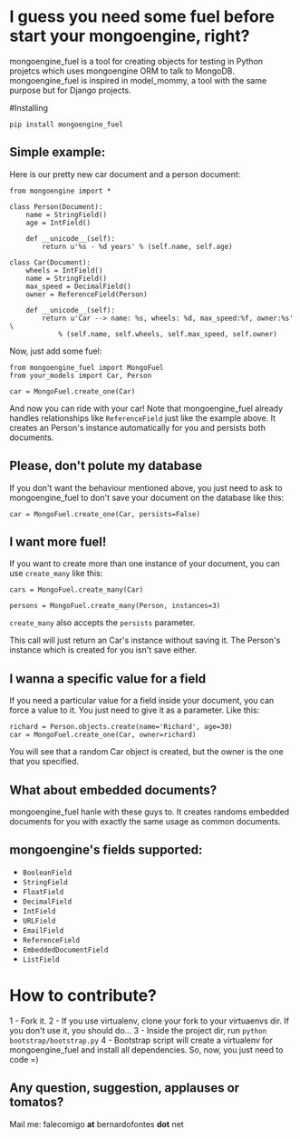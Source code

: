 # I guess you need some fuel before start your mongoengine, right?

mongoengine_fuel is a tool for creating objects for testing in Python projetcs which uses mongoengine ORM to talk to MongoDB. mongoengine_fuel is inspired in model_mommy, a tool with the same purpose but for Django projects.

#Installing

    pip install mongoengine_fuel

## Simple example:

Here is our pretty new car document and a person document:

```
from mongoengine import *

class Person(Document):
    name = StringField()
    age = IntField()

    def __unicode__(self):
        return u'%s - %d years' % (self.name, self.age)

class Car(Document):
    wheels = IntField()
    name = StringField()
    max_speed = DecimalField()
    owner = ReferenceField(Person)

    def __unicode__(self):
        return u'Car --> name: %s, wheels: %d, max_speed:%f, owner:%s' \
            % (self.name, self.wheels, self.max_speed, self.owner)
```

Now, just add some fuel:

```
from mongoengine_fuel import MongoFuel
from your_models import Car, Person

car = MongoFuel.create_one(Car)
```

And now you can ride with your car! Note that mongoengine_fuel already handles relationships like ```ReferenceField``` just like the example above. It creates an Person's instance automatically for you and persists both documents.

## Please, don't polute my database
If you don't want the behaviour mentioned above, you just need to ask to mongoengine_fuel to don't save your document on the database like this:

```
car = MongoFuel.create_one(Car, persists=False)
```

## I want more fuel!
If you want to create more than one instance of your document, you can use ```create_many``` like this:
```
cars = MongoFuel.create_many(Car)

persons = MongoFuel.create_many(Person, instances=3)
```
```create_many``` also accepts the ```persists``` parameter.

This call will just return an Car's instance without saving it. The Person's instance which is created for you isn't save either.

## I wanna a specific value for a field
If you need a particular value for a field inside your document, you can force a value to it. You just need to give it as a parameter. Like this:

```
richard = Person.objects.create(name='Richard', age=30)
car = MongoFuel.create_one(Car, owner=richard)
```

You will see that a random Car object is created, but the owner is the one that you specified.

## What about embedded documents?
mongoengine_fuel hanle with these guys to. It creates randoms embedded documents for you with exactly the same usage as common documents.

## mongoengine's fields supported:
   * ```BooleanField```
   * ```StringField```
   * ```FloatField```
   * ```DecimalField```
   * ```IntField```
   * ```URLField```
   * ```EmailField```
   * ```ReferenceField```
   * ```EmbeddedDocumentField```
   * ```ListField```

# How to contribute?
1 - Fork it.
2 - If you use virtualenv, clone your fork to your virtuaenvs dir. If you don't use it, you should do...
3 - Inside the project dir, run ```python bootstrap/bootstrap.py```
4 - Bootstrap script will create a virtualenv for mongoengine_fuel and install all dependencies. So, now, you just need to code =)

## Any question, suggestion, applauses or tomatos?

Mail me: falecomigo **at** bernardofontes **dot** net
